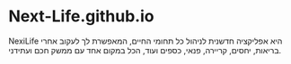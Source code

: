 # Next-Life.github.io
NexiLife היא אפליקציה חדשנית לניהול כל תחומי החיים, המאפשרת לך לעקוב אחרי בריאות, יחסים, קריירה, פנאי, כספים ועוד, הכל במקום אחד עם ממשק חכם ועתידני.
